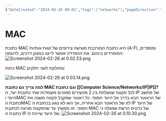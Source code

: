 ```yaml
---
{"dateCreated":"2024-02-26 00:01","tags":["networks"],"pageDirection":"rtl","dg-publish":true,"permalink":"/computer-science/networks/mac/","dgPassFrontmatter":true}
---
```


# MAC
כתובת MAC היא כתובת המורכבת משישה צירופים של זוגות אותיות (A-F) ומספרים, המופרדים בינהם.
את ההפרדה אפשר לייצג במגוון דרכים, לדוגמה:
![Screenshot 2024-02-26 at 0.02.53.png](/img/user/Assets/Screenshot%202024-02-26%20at%200.02.53.png)

כתות MAC מחולקת לשני חלקים:

![Screenshot 2024-02-26 at 0.03.14.png](/img/user/Assets/Screenshot%202024-02-26%20at%200.03.14.png)

__למה צריך גם כתובת MAC וגם כתובת [[Computer Science/Networks/IP\|IP]]?__
לכל פקטה שנשלחת בין 2 מכשירים סמוכים מוצמדות שתי כתובות יעד, ה IP של מחשב היעד וMAC של הראוטר הבא בדרך אל היעד הסופי. כל ראוטר שמקבל פקטה משנה את כתובת הMAC לזו של הראוטר הבא אחריה, אך הוא לא נוגע בכתובת ה IP של היעד הסופי. זה ממשיך עד שהפקטה מגיעה לכתובת MAC של כרטיס הרשת שמגלה כי כתובת ה IP של היעד שייכת לו.
![Screenshot 2024-02-26 at 0.10.30.png](/img/user/Assets/Screenshot%202024-02-26%20at%200.10.30.png)


